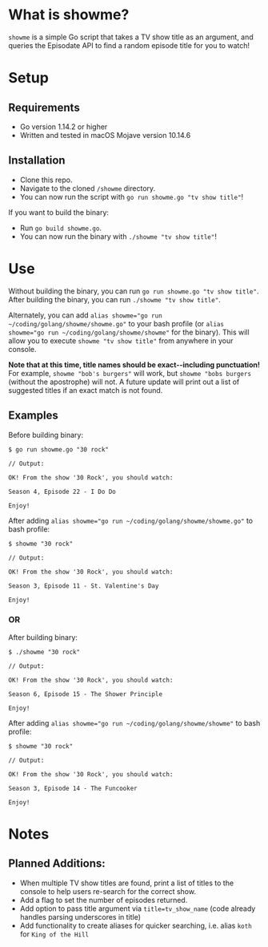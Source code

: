 # What is showme?
`showme` is a simple Go script that takes a TV show title as an argument, and queries the Episodate API to find a random episode title for you to watch!


# Setup
## Requirements
* Go version 1.14.2 or higher
* Written and tested in macOS Mojave version 10.14.6

## Installation
* Clone this repo. 
* Navigate to the cloned `/showme` directory.
* You can now run the script with `go run showme.go "tv show title"`!

If you want to build the binary:
* Run `go build showme.go`.
* You can now run the binary with `./showme "tv show title"`!


# Use
Without building the binary, you can run `go run showme.go "tv show title"`.
After building the binary, you can run `./showme "tv show title"`.

Alternately, you can add `alias showme="go run ~/coding/golang/showme/showme.go"` to your bash profile (or `alias showme="go run ~/coding/golang/showme/showme"` for the binary). This will allow you to execute `showme "tv show title"` from anywhere in your console.

**Note that at this time, title names should be exact--including punctuation!** For example, `showme "bob's burgers"` will work, but `showme "bobs burgers` (without the apostrophe) will not.
A future update will print out a list of suggested titles if an exact match is not found.


## Examples
Before building binary:
```
$ go run showme.go "30 rock"

// Output:

OK! From the show '30 Rock', you should watch:

Season 4, Episode 22 - I Do Do

Enjoy!
```

After adding `alias showme="go run ~/coding/golang/showme/showme.go"` to bash profile:
```
$ showme "30 rock"

// Output:

OK! From the show '30 Rock', you should watch:

Season 3, Episode 11 - St. Valentine's Day

Enjoy!
```

### OR

After building binary:
```
$ ./showme "30 rock"

// Output:

OK! From the show '30 Rock', you should watch:

Season 6, Episode 15 - The Shower Principle

Enjoy!
```

After adding `alias showme="go run ~/coding/golang/showme/showme"` to bash profile:
```
$ showme "30 rock"

// Output:

OK! From the show '30 Rock', you should watch:

Season 3, Episode 14 - The Funcooker

Enjoy!
```

# Notes
## Planned Additions:
* When multiple TV show titles are found, print a list of titles to the console to help users re-search for the correct show.
* Add a flag to set the number of episodes returned.
* Add option to pass title argument via `title=tv_show_name` (code already handles parsing underscores in title)
* Add functionality to create aliases for quicker searching, i.e. alias `koth` for `King of the Hill`
